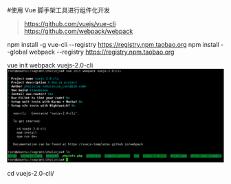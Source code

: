 #使用 Vue 脚手架工具进行组件化开发

> https://github.com/vuejs/vue-cli
>https://github.com/webpack/webpack

npm install -g vue-cli --registry https://registry.npm.taobao.org
npm install --global webpack --registry https://registry.npm.taobao.org

vue init webpack vuejs-2.0-cli
![](image/screenshot_1496372771075.png)

cd vuejs-2.0-cli/
